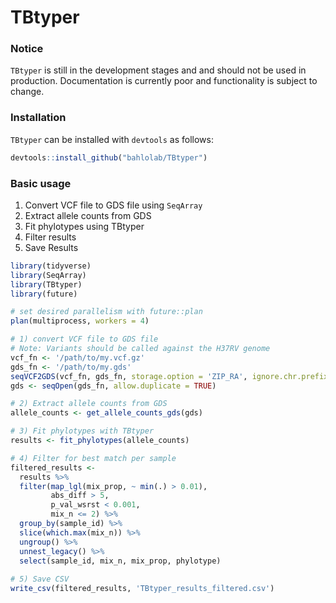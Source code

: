 # TBtyper

### **Notice**
`TBtyper` is still in the development stages and and should not be used in production. 
Documentation is currently poor and functionality is subject to change.

### Installation
`TBtyper` can be installed with `devtools` as follows:
```R 
devtools::install_github("bahlolab/TBtyper")
```
  
### Basic usage
1) Convert VCF file to GDS file using `SeqArray`
2) Extract allele counts from GDS
3) Fit phylotypes using TBtyper
4) Filter results
5) Save Results
```R
library(tidyverse)
library(SeqArray)
library(TBtyper)
library(future)

# set desired parallelism with future::plan
plan(multiprocess, workers = 4)

# 1) convert VCF file to GDS file
# Note: Variants should be called against the H37RV genome
vcf_fn <- '/path/to/my.vcf.gz'
gds_fn <- '/path/to/my.gds'
seqVCF2GDS(vcf_fn, gds_fn, storage.option = 'ZIP_RA', ignore.chr.prefix = NA_character_)
gds <- seqOpen(gds_fn, allow.duplicate = TRUE)

# 2) Extract allele counts from GDS
allele_counts <- get_allele_counts_gds(gds)

# 3) Fit phylotypes with TBtyper
results <- fit_phylotypes(allele_counts)

# 4) Filter for best match per sample
filtered_results <- 
  results %>% 
  filter(map_lgl(mix_prop, ~ min(.) > 0.01),
         abs_diff > 5,
         p_val_wsrst < 0.001,
         mix_n <= 2) %>% 
  group_by(sample_id) %>% 
  slice(which.max(mix_n)) %>% 
  ungroup() %>% 
  unnest_legacy() %>% 
  select(sample_id, mix_n, mix_prop, phylotype)
  
# 5) Save CSV
write_csv(filtered_results, 'TBtyper_results_filtered.csv')
```
